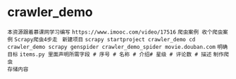 # crawler_demo
`本资源跟着慕课网学习编写`
`https://www.imooc.com/video/17516`
`爬虫案例 收个爬虫案例`
`Scrapy爬虫4步走`
   ` 新建项目`
        `scrapy startproject crawler_demo
        cd crawler_demo
        scrapy genspider crawler_demo_spider movie.douban.com`
    `明确目标`
        `items.py 里面声明所需字段
        # 序号 # 名称 # 介绍# 星级 # 评论数 # 描述`
    `制作爬虫`   
    `存储内容`
    

